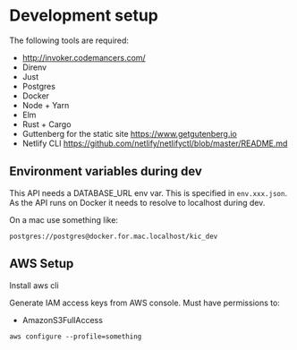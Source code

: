 # Development setup

The following tools are required:

- http://invoker.codemancers.com/
- Direnv
- Just
- Postgres
- Docker
- Node + Yarn
- Elm
- Rust + Cargo
- Guttenberg for the static site https://www.getgutenberg.io
- Netlify CLI https://github.com/netlify/netlifyctl/blob/master/README.md

## Environment variables during dev

This API needs a DATABASE_URL env var.
This is specified in `env.xxx.json`.
As the API runs on Docker it needs to resolve to localhost during dev.

On a mac use something like:

```
postgres://postgres@docker.for.mac.localhost/kic_dev
```

## AWS Setup

Install aws cli

Generate IAM access keys from AWS console. Must have permissions to:

- AmazonS3FullAccess

```
aws configure --profile=something
```
